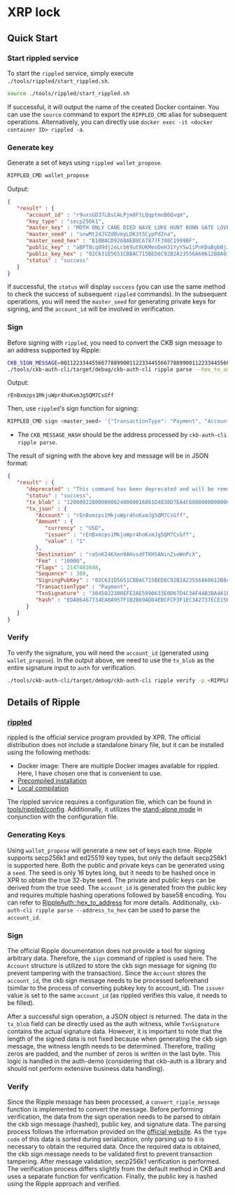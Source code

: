 # XRP lock


## Quick Start

### Start rippled service
To start the `rippled` service, simply execute `./tools/rippled/start_rippled.sh`.

```bash
source ./tools/rippled/start_rippled.sh
```

If successful, it will output the name of the created Docker container. You can use the `source` command to export the `RIPPLED_CMD` alias for subsequent operations. Alternatively, you can directly use `docker exec -it <docker container ID> rippled -a`.

### Generate key

Generate a set of keys using `rippled wallet_propose`.

```bash
RIPPLED_CMD wallet_propose
```

Output:
```json
{
   "result" : {
      "account_id" : "r9uxsGD37LBsCALPjm8FtLQqptmoB6Qvqm",
      "key_type" : "secp256k1",
      "master_key" : "MOTH ONLY CANE DIED WAVE LUKE HUNT BONN GATE LOVE MUSH SEEK",
      "master_seed" : "snwMt2dJVZdBvmyLDK3tSCypPdZna",
      "master_seed_hex" : "B10BACD9268AEB9C67877F398C1999BF",
      "public_key" : "aBPT8cq89dj2eLcb69ut8UKMeoDeH31YyY5w1iPnKDaBgbBjJckD",
      "public_key_hex" : "02C631D5651CBBAC715BED6C92B2A23556A60612B8A0118148EDC0A8FC189DBC31",
      "status" : "success"
   }
}
```

If successful, the `status` will display `success` (you can use the same method to check the success of subsequent `rippled` commands). In the subsequent operations, you will need the `master_seed` for generating private keys for signing, and the `account_id` will be involved in verification.


### Sign
Before signing with `rippled`, you need to convert the CKB sign message to an address supported by Ripple:

```bash
CKB_SIGN_MESSAGE=0011223344556677889900112233445566778899001122334455667788990011
./tools/ckb-auth-cli/target/debug/ckb-auth-cli ripple parse --hex_to_address $CKB_SIGN_MESSAGE
```

Output:
```
rEnBxmzps1MkjuWpr4hoKxmJg5QM7CsGff
```

Then, use `rippled`'s sign function for signing:
```bash
RIPPLED_CMD sign <master_seed> '{"TransactionType": "Payment", "Account": "<CKB_MESSAGE_HASH>", "Destination": "ra5nK24KXen9AHvsdFTKHSANinZseWnPcX", "Amount": { "currency": "USD", "value": "1", "issuer" : "<CKB_MESSAGE_HASH>" }, "Sequence": 360, "Fee": "10000"}' offline
```

* The `CKB_MESSAGE_HASH` should be the address processed by `ckb-auth-cli ripple parse`.

The result of signing with the above key and message will be in JSON format:
```json
{
   "result" : {
      "deprecated" : "This command has been deprecated and will be removed in a future version of the server. Please migrate to a standalone signing tool.",
      "status" : "success",
      "tx_blob" : "1200002280000000240000016861D4838D7EA4C6800000000000000000000000000055534400000000009A5C933C8ECA0B2A0039ADC50335C71D31311639684000000000002710732102C631D5651CBBAC715BED6C92B2A23556A60612B8A0118148EDC0A8FC189DBC3174473045022100EFE2AE5990633E0D67D4C3AF4AB3BA4A1FA89181A62D0ABC2351CDAFA9E49AEA022000C0D0AA7E7F5421438BD3CB34D8507A6A8A9CCB9418A2837D1691E97D29165781149A5C933C8ECA0B2A0039ADC50335C71D3131163983143E9D4A2B8AA0780F682D136F7A56D6724EF53754",
      "tx_json" : {
         "Account" : "rEnBxmzps1MkjuWpr4hoKxmJg5QM7CsGff",
         "Amount" : {
            "currency" : "USD",
            "issuer" : "rEnBxmzps1MkjuWpr4hoKxmJg5QM7CsGff",
            "value" : "1"
         },
         "Destination" : "ra5nK24KXen9AHvsdFTKHSANinZseWnPcX",
         "Fee" : "10000",
         "Flags" : 2147483648,
         "Sequence" : 360,
         "SigningPubKey" : "02C631D5651CBBAC715BED6C92B2A23556A60612B8A0118148EDC0A8FC189DBC31",
         "TransactionType" : "Payment",
         "TxnSignature" : "3045022100EFE2AE5990633E0D67D4C3AF4AB3BA4A1FA89181A62D0ABC2351CDAFA9E49AEA022000C0D0AA7E7F5421438BD3CB34D8507A6A8A9CCB9418A2837D1691E97D291657",
         "hash" : "EDA06467734EA0A957F1B2B69ADD4EBCFCF3F1EC3A2737ECE15B6D8427410BEE"
      }
   }
}
```

### Verify
To verify the signature, you will need the `account_id` (generated using `wallet_propose`).
In the output above, we need to use the `tx_blob` as the entire signature input to `auth` for verification.
```bash
./tools/ckb-auth-cli/target/debug/ckb-auth-cli ripple verify -p <RIPPLE ADDRESS ID> -s <tx_blob> -m $CKB_SIGN_MESSAGE
```


## Details of Ripple

### [rippled](https://github.com/XRPLF/rippled)

rippled is the official service program provided by XPR. The official distribution does not include a standalone binary file, but it can be installed using the following methods:
* Docker image: There are multiple Docker images available for rippled. Here, I have chosen one that is convenient to use.
* [Precompiled installation](https://xrpl.org/install-rippled.html)
* [Local compilation](https://github.com/XRPLF/rippled/blob/develop/BUILD.md)

The rippled service requires a configuration file, which can be found in [tools/rippled/config](../tools/rippled/config).
Additionally, it utilizes the [stand-alone mode](https://xrpl.org/commandline-usage.html#stand-alone-mode-options) in conjunction with the configuration file.

### Generating Keys
Using `wallet_propose` will generate a new set of keys each time. Ripple supports secp256k1 and ed25519 key types, but only the default secp256k1 is supported here.
Both the public and private keys can be generated using a `seed`. The seed is only 16 bytes long, but it needs to be hashed once in XPR to obtain the true 32-byte seed. The private and public keys can be derived from the true seed.
The `account_id` is generated from the public key and requires multiple hashing operations followed by base58 encoding. You can refer to [RippleAuth::hex_to_address](../tests/auth_rust/src/lib.rs) for more details. Additionally, `ckb-auth-cli ripple parse --address_to_hex` can be used to parse the `account_id`.

### Sign
The official Ripple documentation does not provide a tool for signing arbitrary data. Therefore, the `sign` command of rippled is used here. The `Account` structure is utilized to store the ckb sign message for signing (to prevent tampering with the transaction). Since the `Account` stores the `account_id`, the ckb sign message needs to be processed beforehand (similar to the process of converting pubkey key to account_id). The `issuer` value is set to the same `account_id` (as rippled verifies this value, it needs to be filled).

After a successful sign operation, a JSON object is returned. The data in the `tx_blob` field can be directly used as the auth witness, while `TxnSignature` contains the actual signature data.
However, it is important to note that the length of the signed data is not fixed because when generating the ckb sign message, the witness length needs to be determined. Therefore, trailing zeros are padded, and the number of zeros is written in the last byte. This logic is handled in the auth-demo (considering that ckb-auth is a library and should not perform extensive business data handling).

### Verify
Since the Ripple message has been processed, a `convert_ripple_message` function is implemented to convert the message. Before performing verification, the data from the sign operation needs to be parsed to obtain the ckb sign message (hashed), public key, and signature data. The parsing process follows the information provided on the [official website](https://xrpl.org/serialization.html). As the `type code` of this data is sorted during serialization, only parsing up to `8` is necessary to obtain the required data.
Once the required data is obtained, the ckb sign message needs to be validated first to prevent transaction tampering. After message validation, secp256k1 verification is performed. The verification process differs slightly from the default method in CKB and uses a separate function for verification. Finally, the public key is hashed using the Ripple approach and verified.